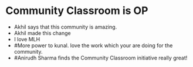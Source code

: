 # Community Classroom is OP

- Akhil says that this community is amazing.
- Akhil made this change
- I love MLH
- #More power to kunal. love the work which your are doing for the community.
- #Anirudh Sharma finds the Community Classroom initiative really great!
